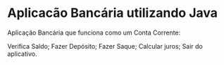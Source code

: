 # Aplicacão Bancária utilizando Java

Aplicação Bancária que funciona como um Conta Corrente:

Verifica Saldo;
Fazer Depósito; 
Fazer Saque;
Calcular juros;
Sair do aplicativo.
